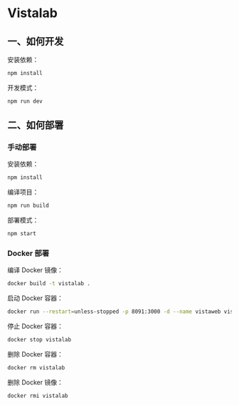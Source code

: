 # Vistalab

## 一、如何开发

安装依赖：

```bash
npm install
```

开发模式：

```bash
npm run dev
```

## 二、如何部署

### 手动部署

安装依赖：

```bash
npm install
```

编译项目：

```bash
npm run build
```

部署模式：

```bash
npm start
```

### Docker 部署

编译 Docker 镜像：

```bash
docker build -t vistalab .
```

启动 Docker 容器：

```bash
docker run --restart=unless-stopped -p 8091:3000 -d --name vistaweb vistalab
```

停止 Docker 容器：

```bash
docker stop vistalab
```

删除 Docker 容器：

```bash
docker rm vistalab
```

删除 Docker 镜像：

```bash
docker rmi vistalab
```
